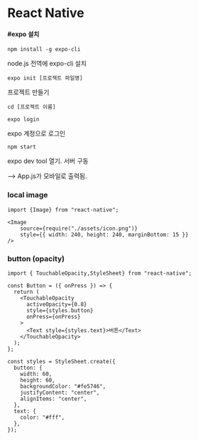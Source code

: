 # React Native 


#### #expo 설치

```npm install -g expo-cli```

node.js 전역에 expo-cli 설치



`expo init [프로젝트 파일명]`

프로젝트 만들기



`cd [프로젝트 이름]`



`expo login`

expo 계정으로 로그인



`npm start`

expo dev tool  열기. 서버 구동



--> App.js가 모바일로 출력됨.



### local image

```react
import {Image} from "react-native";

<Image
    source={require("./assets/icon.png")}
    style={{ width: 240, height: 240, marginBottom: 15 }}
/>
```



### button (opacity)

```react
import { TouchableOpacity,StyleSheet} from "react-native";

const Button = ({ onPress }) => {
  return (
    <TouchableOpacity
      activeOpacity={0.8}
      style={styles.button}
      onPress={onPress}
    >
      <Text style={styles.text}>버튼</Text>
    </TouchableOpacity>
  );
};

const styles = StyleSheet.create({
  button: {
    width: 60,
    height: 60,
    backgroundColor: "#fe5746",
    justifyContent: "center",
    alignItems: "center",
  },
  text: {
    color: "#fff",
  },
});
```

